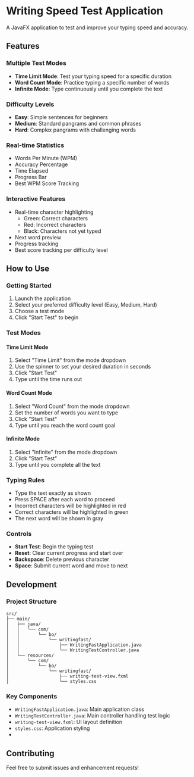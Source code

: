 # Writing Speed Test Application

A JavaFX application to test and improve your typing speed and accuracy.

## Features

### Multiple Test Modes
- **Time Limit Mode**: Test your typing speed for a specific duration
- **Word Count Mode**: Practice typing a specific number of words
- **Infinite Mode**: Type continuously until you complete the text

### Difficulty Levels
- **Easy**: Simple sentences for beginners
- **Medium**: Standard pangrams and common phrases
- **Hard**: Complex pangrams with challenging words

### Real-time Statistics
- Words Per Minute (WPM)
- Accuracy Percentage
- Time Elapsed
- Progress Bar
- Best WPM Score Tracking

### Interactive Features
- Real-time character highlighting
  - Green: Correct characters
  - Red: Incorrect characters
  - Black: Characters not yet typed
- Next word preview
- Progress tracking
- Best score tracking per difficulty level

## How to Use

### Getting Started
1. Launch the application
2. Select your preferred difficulty level (Easy, Medium, Hard)
3. Choose a test mode
4. Click "Start Test" to begin

### Test Modes

#### Time Limit Mode
1. Select "Time Limit" from the mode dropdown
2. Use the spinner to set your desired duration in seconds
3. Click "Start Test"
4. Type until the time runs out

#### Word Count Mode
1. Select "Word Count" from the mode dropdown
2. Set the number of words you want to type
3. Click "Start Test"
4. Type until you reach the word count goal

#### Infinite Mode
1. Select "Infinite" from the mode dropdown
2. Click "Start Test"
3. Type until you complete all the text

### Typing Rules
- Type the text exactly as shown
- Press SPACE after each word to proceed
- Incorrect characters will be highlighted in red
- Correct characters will be highlighted in green
- The next word will be shown in gray

### Controls
- **Start Test**: Begin the typing test
- **Reset**: Clear current progress and start over
- **Backspace**: Delete previous character
- **Space**: Submit current word and move to next

## Development

### Project Structure
```
src/
├── main/
│   ├── java/
│   │   └── com/
│   │       └── bo/
│   │           └── writingfast/
│   │               ├── WritingFastApplication.java
│   │               └── WritingTestController.java
│   └── resources/
│       └── com/
│           └── bo/
│               └── writingfast/
│                   ├── writing-test-view.fxml
│                   └── styles.css
```

### Key Components
- `WritingFastApplication.java`: Main application class
- `WritingTestController.java`: Main controller handling test logic
- `writing-test-view.fxml`: UI layout definition
- `styles.css`: Application styling
- 
## Contributing
Feel free to submit issues and enhancement requests! 
